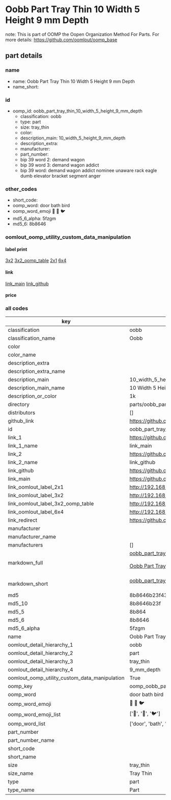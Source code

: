 # Oobb Part Tray Thin 10 Width 5 Height 9 mm Depth  

note: This is part of OOMP the Oopen Organization Method For Parts. For more details: https://github.com/oomlout/oomp_base

##  part details
  







### name
* name: Oobb Part Tray Thin 10 Width 5 Height 9 mm Depth
* name_short: 
### id
* oomp_id: oobb_part_tray_thin_10_width_5_height_9_mm_depth
  * classification: oobb
  * type: part
  * size: tray_thin
  * color: 
  * description_main: 10_width_5_height_9_mm_depth
  * description_extra: 
  * manufacturer: 
  * part_number: 
  * bip 39 word 2: demand wagon
  * bip 39 word 3: demand wagon addict
  * bip 39 word: demand wagon addict nominee unaware rack eagle dumb elevator bracket segment anger

### other_codes
* short_code: 
* oomp_word: door bath bird
* oomp_word_emoji :door: :bath: :bird:
* md5_6_alpha: 5fzgm
* md5_6: 8b8646






### oomlout_oomp_utility_custom_data_manipulation
#### label print
[3x2](http://192.168.1.245:1112/?label=oomp%205fzgm)
[3x2_oomp_table](http://192.168.1.108:1112/?label=oomp%205fzgm)
[2x1](http://192.168.1.242:1112/?label=oomp%205fzgm)
[6x4](http://192.168.1.55:1112/?label=oomp%205fzgm)    

#### link

[link_main](https://github.com/oomlout/oomlout_oomp_version_1_messy/tree/main/parts/oobb_part_tray_thin_10_width_5_height_9_mm_depth) [link_github](https://github.com/oomlout/oomlout_oomp_version_1_messy/tree/main/parts/oobb_part_tray_thin_10_width_5_height_9_mm_depth)                             

#### price







### all codes 
| key | value |  
| --- | --- |  
| classification | oobb |  
| classification_name | Oobb |  
| color |  |  
| color_name |  |  
| description_extra |  |  
| description_extra_name |  |  
| description_main | 10_width_5_height_9_mm_depth |  
| description_main_name | 10 Width 5 Height 9 mm Depth |  
| description_or_color | 1k |  
| directory | parts/oobb_part_tray_thin_10_width_5_height_9_mm_depth |  
| distributors | [] |  
| github_link | https://github.com/oomlout/oomlout_oomp_part_src/tree/main/parts/oobb_part_tray_thin_10_width_5_height_9_mm_depth |  
| id | oobb_part_tray_thin_10_width_5_height_9_mm_depth |  
| link_1 | https://github.com/oomlout/oomlout_oomp_version_1_messy/tree/main/parts/oobb_part_tray_thin_10_width_5_height_9_mm_depth |  
| link_1_name | link_main |  
| link_2 | https://github.com/oomlout/oomlout_oomp_version_1_messy/tree/main/parts/oobb_part_tray_thin_10_width_5_height_9_mm_depth |  
| link_2_name | link_github |  
| link_github | https://github.com/oomlout/oomlout_oomp_version_1_messy/tree/main/parts/oobb_part_tray_thin_10_width_5_height_9_mm_depth |  
| link_main | https://github.com/oomlout/oomlout_oomp_version_1_messy/tree/main/parts/oobb_part_tray_thin_10_width_5_height_9_mm_depth |  
| link_oomlout_label_2x1 | http://192.168.1.242:1112/?label=oomp%205fzgm |  
| link_oomlout_label_3x2 | http://192.168.1.245:1112/?label=oomp%205fzgm |  
| link_oomlout_label_3x2_oomp_table | http://192.168.1.108:1112/?label=oomp%205fzgm |  
| link_oomlout_label_6x4 | http://192.168.1.55:1112/?label=oomp%205fzgm |  
| link_redirect | https://github.com/oomlout/oomlout_oomp_version_1_messy/tree/main/parts/oobb_part_tray_thin_10_width_5_height_9_mm_depth |  
| manufacturer |  |  
| manufacturer_name |  |  
| manufacturers | [] |  
| markdown_full | [oobb_part_tray_thin_10_width_5_height_9_mm_depth](none)<br>[](none)<br>[Oobb Part Tray Thin 10 Width 5 Height 9 Mm Depth](none)<br><br> |  
| markdown_short | [oobb_part_tray_thin_10_width_5_height_9_mm_depth](none)<br><br> |  
| md5 | 8b8646b23f43e8a2c276395e06bd91d1 |  
| md5_10 | 8b8646b23f |  
| md5_5 | 8b864 |  
| md5_6 | 8b8646 |  
| md5_6_alpha | 5fzgm |  
| name | Oobb Part Tray Thin 10 Width 5 Height 9 mm Depth |  
| oomlout_detail_hierarchy_1 | oobb |  
| oomlout_detail_hierarchy_2 | part |  
| oomlout_detail_hierarchy_3 | tray_thin |  
| oomlout_detail_hierarchy_4 | 9_mm_depth |  
| oomlout_oomp_utility_custom_data_manipulation | True |  
| oomp_key | oomp_oobb_part_tray_thin_10_width_5_height_9_mm_depth |  
| oomp_word | door bath bird |  
| oomp_word_emoji | :door: :bath: :bird: |  
| oomp_word_emoji_list | [':door:', ':bath:', ':bird:'] |  
| oomp_word_list | ['door', 'bath', 'bird'] |  
| part_number |  |  
| part_number_name |  |  
| short_code |  |  
| short_name |  |  
| size | tray_thin |  
| size_name | Tray Thin |  
| type | part |  
| type_name | Part |  
